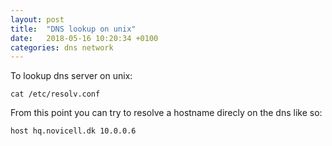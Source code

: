```yaml
---
layout: post
title:  "DNS lookup on unix"
date:   2018-05-16 10:20:34 +0100
categories: dns network
---
```

To lookup dns server on unix:

    cat /etc/resolv.conf

From this point you can try to resolve a hostname direcly on the dns like so:

    host hq.novicell.dk 10.0.0.6
    